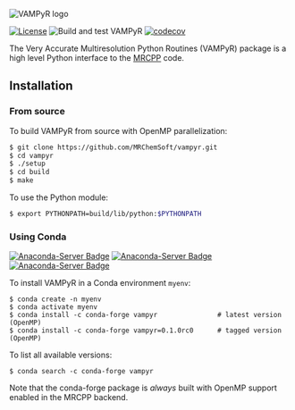 ![VAMPyR logo](https://github.com/MRChemSoft/VAMPyR/raw/master/doc/gfx/logo.png)

[![License](https://img.shields.io/badge/license-%20LGPLv3-blue.svg)](../master/LICENSE)
![Build and test VAMPyR](https://github.com/MRChemSoft/vampyr/workflows/Build%20and%20test%20VAMPyR/badge.svg)
[![codecov](https://codecov.io/gh/MRChemSoft/vampyr/branch/master/graph/badge.svg)](https://codecov.io/gh/MRChemSoft/vampyr)

The Very Accurate Multiresolution Python Routines (VAMPyR) package is a high
level Python interface to the [MRCPP](https://github.com/MRChemSoft/mrcpp) code.

## Installation

### From source

To build VAMPyR from source with OpenMP parallelization:

```sh
$ git clone https://github.com/MRChemSoft/vampyr.git
$ cd vampyr
$ ./setup
$ cd build
$ make
```

To use the Python module:

``` sh
$ export PYTHONPATH=build/lib/python:$PYTHONPATH
```

### Using Conda

[![Anaconda-Server Badge](https://anaconda.org/conda-forge/vampyr/badges/version.svg)](https://anaconda.org/conda-forge/vampyr)
[![Anaconda-Server Badge](https://anaconda.org/conda-forge/vampyr/badges/latest_release_date.svg)](https://anaconda.org/conda-forge/vampyr)
[![Anaconda-Server Badge](https://anaconda.org/conda-forge/vampyr/badges/downloads.svg)](https://anaconda.org/conda-forge/vampyr)

To install VAMPyR in a Conda environment `myenv`:

    $ conda create -n myenv
    $ conda activate myenv
    $ conda install -c conda-forge vampyr               # latest version (OpenMP)
    $ conda install -c conda-forge vampyr=0.1.0rc0      # tagged version (OpenMP)

To list all available versions:

    $ conda search -c conda-forge vampyr

Note that the conda-forge package is _always_ built with OpenMP support enabled
in the MRCPP backend.
